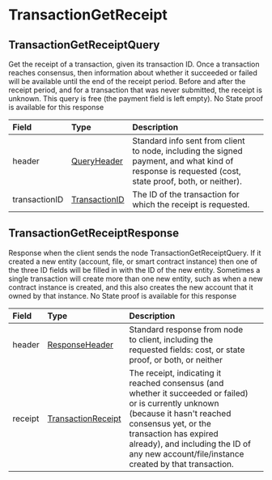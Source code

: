 # TransactionGetReceipt

## TransactionGetReceiptQuery

Get the receipt of a transaction, given its transaction ID. Once a transaction reaches consensus, then information about whether it succeeded or failed will be available until the end of the receipt period. Before and after the receipt period, and for a transaction that was never submitted, the receipt is unknown. This query is free \(the payment field is left empty\). No State proof is available for this response

| Field | Type | Description |  |
| :--- | :--- | :--- | :--- |
| header | [QueryHeader](queryheader.md) | Standard info sent from client to node, including the signed payment, and what kind of response is requested \(cost, state proof, both, or neither\). |  |
| transactionID | [TransactionID](../basic-types/transactionid.md) | The ID of the transaction for which the receipt is requested. |  |

## TransactionGetReceiptResponse

Response when the client sends the node TransactionGetReceiptQuery. If it created a new entity \(account, file, or smart contract instance\) then one of the three ID fields will be filled in with the ID of the new entity. Sometimes a single transaction will create more than one new entity, such as when a new contract instance is created, and this also creates the new account that it owned by that instance. No State proof is available for this response

| Field | Type | Description |  |
| :--- | :--- | :--- | :--- |
| header | [ResponseHeader](responseheader.md) | Standard response from node to client, including the requested fields: cost, or state proof, or both, or neither |  |
| receipt | [TransactionReceipt](transactionreceipt.md#transactionreceipt) | The receipt, indicating it reached consensus \(and whether it succeeded or failed\) or is currently unknown \(because it hasn't reached consensus yet, or the transaction has expired already\), and including the ID of any new account/file/instance created by that transaction. |  |


